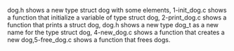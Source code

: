 dog.h shows a new type struct dog with some elements, 1-init_dog.c shows a function that initialize a variable of type struct dog, 2-print_dog.c shows a function that prints a struct dog, dog.h shows a new type dog_t as a new name for the type struct dog, 4-new_dog.c shows a function that creates a new dog,5-free_dog.c shows a function that frees dogs.
